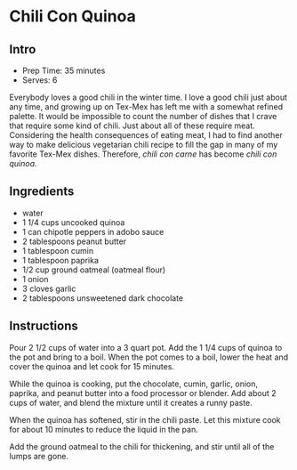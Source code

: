 # Chili Con Quinoa

## Intro

- Prep Time: 35 minutes
- Serves: 6

Everybody loves a good chili in the winter time. I love a good chili just about any time, and growing up on Tex-Mex has left me with a somewhat refined palette. It would be impossible to count the number of dishes that I crave that require some kind of chili. Just about all of these require meat. Considering the health consequences of eating meat, I had to find another way to make delicious vegetarian chili recipe to fill the gap in many of my favorite Tex-Mex dishes. Therefore, *chili con carne* has become *chili con quinoa.*

## Ingredients

- water
- 1 1/4 cups uncooked quinoa
- 1 can chipotle peppers in adobo sauce
- 2 tablespoons peanut butter
- 1 tablespoon cumin
- 1 tablespoon paprika
- 1/2 cup ground oatmeal (oatmeal flour)
- 1 onion
- 3 cloves garlic
- 2 tablespoons unsweetened dark chocolate

## Instructions

Pour 2 1/2 cups of water into a 3 quart pot. Add the 1 1/4 cups of quinoa to the pot and bring to a boil. When the pot comes to a boil, lower the heat and cover the quinoa and let cook for 15 minutes.

While the quinoa is cooking, put the chocolate, cumin, garlic, onion, paprika, and peanut butter into a food processor or blender. Add about 2 cups of water, and blend the mixture until it creates a runny paste.

When the quinoa has softened, stir in the chili paste. Let this mixture cook for about 10 minutes to reduce the liquid in the pan.

Add the ground oatmeal to the chili for thickening, and stir until all of the lumps are gone.
